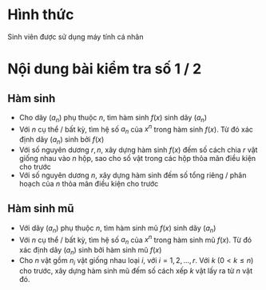 # Hình thức
Sinh viên được sử dụng máy tính cá nhân

# Nội dung bài kiểm tra số 1 / 2
## Hàm sinh
* Cho dãy $(a_n)$ phụ thuộc $n$, tìm hàm sinh $f(x)$ sinh dãy $(a_n)$
* Với $n$ cụ thể / bất kỳ, tìm hệ số $a_n$ của $x^n$ trong hàm sinh $f(x)$. 
Từ đó xác định dãy $(a_n)$ sinh bởi $f(x)$
* Với số nguyên dương $r, n$, xây dựng hàm sinh $f(x)$ đếm số cách chia $r$ vật giống nhau vào $n$ hộp, sao cho số vật trong các hộp thỏa mãn điều kiện cho trước
* Với số nguyên dương $n$, xây dựng hàm sinh đếm số tổng riêng / phân hoạch của $n$ thỏa mãn điều kiện cho trước

## Hàm sinh mũ
* Với dãy $(a_n)$ phụ thuộc $n$, tìm hàm sinh mũ $f(x)$ sinh dãy $(a_n)$
* Với $n$ cụ thể / bất kỳ, tìm hệ số $a_n$ của $x^n$ trong hàm sinh mũ $f(x)$.
Từ đó xác định dãy $(a_n)$ sinh bởi hàm sinh mũ $f(x)$
* Cho $n$ vật gồm $n_i$ vật giống nhau loại $i$, với $i = 1, 2,\ldots, r$. 
Với $k$ ($0 < k \le n$) cho trước, xây dựng hàm sinh mũ đếm số cách xếp $k$ vật lấy ra từ $n$ vật đó.
